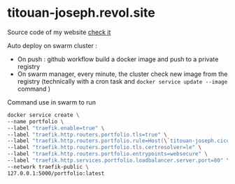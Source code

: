 # titouan-joseph.revol.site

Source code of my website [check it](http://titouan-joseph.cicorella.net)

Auto deploy on swarm cluster :
 - On push : github workflow build a docker image and push to a private registry
 - On swarm manager, every minute, the cluster check new image from the registry (technically with a cron task and `docker service update --image ` command )

Command use in swarm to run
```bash
docker service create \
--name portfolio \
--label "traefik.enable=true" \
--label "traefik.http.routers.portfolio.tls=true" \
--label "traefik.http.routers.portfolio.rule=Host(\`titouan-joseph.cicorella.net\`) || Host(\`www.titouan-joseph.cicorella.net\`) || Host(\`tit.cicorella.net\`)" \
--label "traefik.http.routers.portfolio.tls.certresolver=le" \
--label "traefik.http.routers.portfolio.entrypoints=websecure" \
--label "traefik.http.services.portfolio.loadbalancer.server.port=80" \
--network traefik-public \
127.0.0.1:5000/portfolio:latest
```
